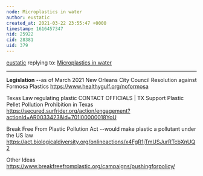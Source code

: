 ```yaml
---
node: Microplastics in water
author: eustatic
created_at: 2021-03-22 23:55:47 +0000
timestamp: 1616457347
nid: 25922
cid: 28381
uid: 379
---
```




[eustatic](../profile/eustatic) replying to: [Microplastics in water](../notes/nsabido/03-15-2021/microplastics-in-water)

----
**Legislation** --as of March 2021
New Orleans City Council Resolution against Formosa Plastics
https://www.healthygulf.org/noformosa

Texas Law regulating plastic
CONTACT OFFICIALS | TX
Support Plastic Pellet Pollution Prohibition in Texas
https://secured.surfrider.org/action/engagement?actionId=AR0033423&id=701i00000018YoU


Break Free From Plastic Pollution Act --would make plastic a pollutant under the US law
https://act.biologicaldiversity.org/onlineactions/x4FgR1jTmUSJurRTcbXnUQ2

Other Ideas
https://www.breakfreefromplastic.org/campaigns/pushingforpolicy/
